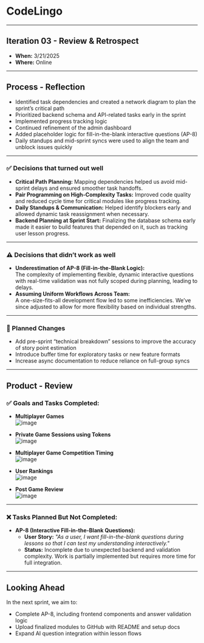 
# CodeLingo

---

## Iteration 03 - Review & Retrospect

- **When:** 3/21/2025  
- **Where:** Online

---

## Process - Reflection

- Identified task dependencies and created a network diagram to plan the sprint’s critical path  
- Prioritized backend schema and API-related tasks early in the sprint  
- Implemented progress tracking logic  
- Continued refinement of the admin dashboard  
- Added placeholder logic for fill-in-the-blank interactive questions (AP-8)  
- Daily standups and mid-sprint syncs were used to align the team and unblock issues quickly

---

### ✅ Decisions that turned out well

- **Critical Path Planning:** Mapping dependencies helped us avoid mid-sprint delays and ensured smoother task handoffs.
- **Pair Programming on High-Complexity Tasks:** Improved code quality and reduced cycle time for critical modules like progress tracking.
- **Daily Standups & Communication:** Helped identify blockers early and allowed dynamic task reassignment when necessary.
- **Backend Planning at Sprint Start:** Finalizing the database schema early made it easier to build features that depended on it, such as tracking user lesson progress.

---

### ⚠️ Decisions that didn’t work as well

- **Underestimation of AP-8 (Fill-in-the-Blank Logic):**  
  The complexity of implementing flexible, dynamic interactive questions with real-time validation was not fully scoped during planning, leading to delays.
- **Assuming Uniform Workflows Across Team:**  
  A one-size-fits-all development flow led to some inefficiencies. We’ve since adjusted to allow for more flexibility based on individual strengths.

---

### 🔄 Planned Changes

- Add pre-sprint “technical breakdown” sessions to improve the accuracy of story point estimation  
- Introduce buffer time for exploratory tasks or new feature formats  
- Increase async documentation to reduce reliance on full-group syncs

---

## Product - Review

### ✅ Goals and Tasks Completed:

- **Multiplayer Games**  
![image](https://github.com/user-attachments/assets/8c037241-bcf1-4d8b-919c-177dbfdbd36f)

- **Private Game Sessions using Tokens**  
![image](https://github.com/user-attachments/assets/1fecf6f2-189e-440f-a5bb-2890141422c5)
 
- **Multiplayer Game Competition Timing**  
![image](https://github.com/user-attachments/assets/0d36276a-d72e-4b3e-a7ba-0bd858bc298b)

- **User Rankings**  
![image](https://github.com/user-attachments/assets/a5ad4808-f011-41a4-9e08-e042e90d165b)

- **Post Game Review**  
![image](https://github.com/user-attachments/assets/587f6df8-03b2-4c25-b376-99a552cd36e9)

---

### ❌ Tasks Planned But Not Completed:

- **AP-8 (Interactive Fill-in-the-Blank Questions):**  
  - **User Story:** _"As a user, I want fill-in-the-blank questions during lessons so that I can test my understanding interactively."_  
  - **Status:** Incomplete due to unexpected backend and validation complexity. Work is partially implemented but requires more time for full integration.
---

## Looking Ahead

In the next sprint, we aim to:

- Complete AP-8, including frontend components and answer validation logic  
- Upload finalized modules to GitHub with README and setup docs  
- Expand AI question integration within lesson flows  
